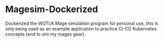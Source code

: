 # Magesim-Dockerized

Dockerized the WOTLK Mage simulation program for personal use, this is only being used as an example application to practice CI-CD Kubernetes concepts (and to sim my mages gear).
